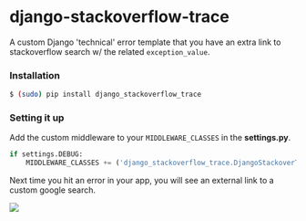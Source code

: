 django-stackoverflow-trace
================

A custom Django 'technical' error template that you have an extra link to stackoverflow search w/ the related ```exception_value```.

### Installation

```bash
$ (sudo) pip install django_stackoverflow_trace
```

### Setting it up

Add the custom middleware to your ```MIDDLEWARE_CLASSES``` in the **settings.py**.


```python
if settings.DEBUG: 
	MIDDLEWARE_CLASSES += ('django_stackoverflow_trace.DjangoStackoverTraceMiddleware', )
```

Next time you hit an error in your app, you will see an external link to a custom google search.

<img src="http://s8.postimg.org/xu0kb8m2t/Screen_Shot_2016_01_23_at_11_10_11.png">

